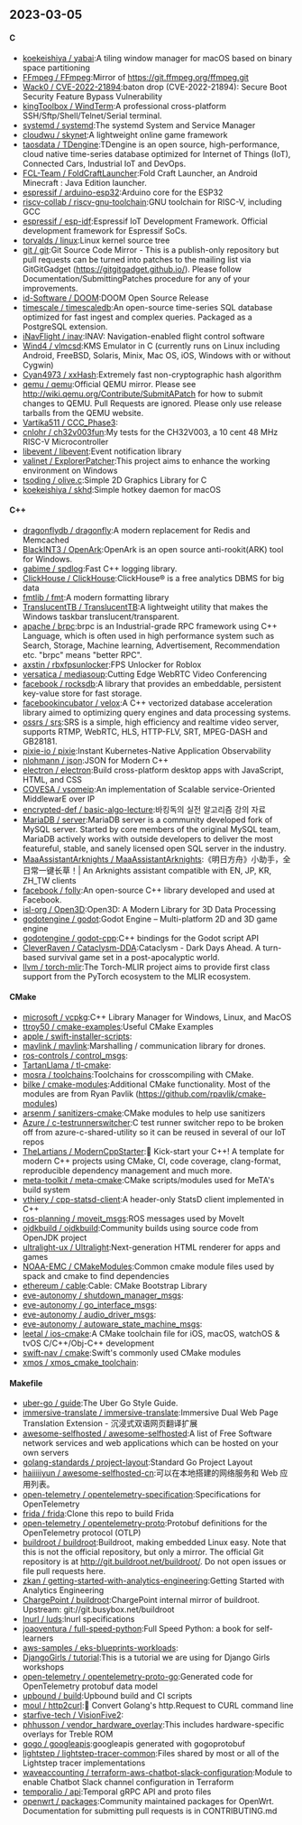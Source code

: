 ## 2023-03-05

#### C
* [koekeishiya / yabai](https://github.com/koekeishiya/yabai):A tiling window manager for macOS based on binary space partitioning
* [FFmpeg / FFmpeg](https://github.com/FFmpeg/FFmpeg):Mirror of https://git.ffmpeg.org/ffmpeg.git
* [Wack0 / CVE-2022-21894](https://github.com/Wack0/CVE-2022-21894):baton drop (CVE-2022-21894): Secure Boot Security Feature Bypass Vulnerability
* [kingToolbox / WindTerm](https://github.com/kingToolbox/WindTerm):A professional cross-platform SSH/Sftp/Shell/Telnet/Serial terminal.
* [systemd / systemd](https://github.com/systemd/systemd):The systemd System and Service Manager
* [cloudwu / skynet](https://github.com/cloudwu/skynet):A lightweight online game framework
* [taosdata / TDengine](https://github.com/taosdata/TDengine):TDengine is an open source, high-performance, cloud native time-series database optimized for Internet of Things (IoT), Connected Cars, Industrial IoT and DevOps.
* [FCL-Team / FoldCraftLauncher](https://github.com/FCL-Team/FoldCraftLauncher):Fold Craft Launcher, an Android Minecraft : Java Edition launcher.
* [espressif / arduino-esp32](https://github.com/espressif/arduino-esp32):Arduino core for the ESP32
* [riscv-collab / riscv-gnu-toolchain](https://github.com/riscv-collab/riscv-gnu-toolchain):GNU toolchain for RISC-V, including GCC
* [espressif / esp-idf](https://github.com/espressif/esp-idf):Espressif IoT Development Framework. Official development framework for Espressif SoCs.
* [torvalds / linux](https://github.com/torvalds/linux):Linux kernel source tree
* [git / git](https://github.com/git/git):Git Source Code Mirror - This is a publish-only repository but pull requests can be turned into patches to the mailing list via GitGitGadget (https://gitgitgadget.github.io/). Please follow Documentation/SubmittingPatches procedure for any of your improvements.
* [id-Software / DOOM](https://github.com/id-Software/DOOM):DOOM Open Source Release
* [timescale / timescaledb](https://github.com/timescale/timescaledb):An open-source time-series SQL database optimized for fast ingest and complex queries. Packaged as a PostgreSQL extension.
* [iNavFlight / inav](https://github.com/iNavFlight/inav):INAV: Navigation-enabled flight control software
* [Wind4 / vlmcsd](https://github.com/Wind4/vlmcsd):KMS Emulator in C (currently runs on Linux including Android, FreeBSD, Solaris, Minix, Mac OS, iOS, Windows with or without Cygwin)
* [Cyan4973 / xxHash](https://github.com/Cyan4973/xxHash):Extremely fast non-cryptographic hash algorithm
* [qemu / qemu](https://github.com/qemu/qemu):Official QEMU mirror. Please see http://wiki.qemu.org/Contribute/SubmitAPatch for how to submit changes to QEMU. Pull Requests are ignored. Please only use release tarballs from the QEMU website.
* [Vartika511 / CCC_Phase3](https://github.com/Vartika511/CCC_Phase3):
* [cnlohr / ch32v003fun](https://github.com/cnlohr/ch32v003fun):My tests for the CH32V003, a 10 cent 48 MHz RISC-V Microcontroller
* [libevent / libevent](https://github.com/libevent/libevent):Event notification library
* [valinet / ExplorerPatcher](https://github.com/valinet/ExplorerPatcher):This project aims to enhance the working environment on Windows
* [tsoding / olive.c](https://github.com/tsoding/olive.c):Simple 2D Graphics Library for C
* [koekeishiya / skhd](https://github.com/koekeishiya/skhd):Simple hotkey daemon for macOS

#### C++
* [dragonflydb / dragonfly](https://github.com/dragonflydb/dragonfly):A modern replacement for Redis and Memcached
* [BlackINT3 / OpenArk](https://github.com/BlackINT3/OpenArk):OpenArk is an open source anti-rookit(ARK) tool for Windows.
* [gabime / spdlog](https://github.com/gabime/spdlog):Fast C++ logging library.
* [ClickHouse / ClickHouse](https://github.com/ClickHouse/ClickHouse):ClickHouse® is a free analytics DBMS for big data
* [fmtlib / fmt](https://github.com/fmtlib/fmt):A modern formatting library
* [TranslucentTB / TranslucentTB](https://github.com/TranslucentTB/TranslucentTB):A lightweight utility that makes the Windows taskbar translucent/transparent.
* [apache / brpc](https://github.com/apache/brpc):brpc is an Industrial-grade RPC framework using C++ Language, which is often used in high performance system such as Search, Storage, Machine learning, Advertisement, Recommendation etc. "brpc" means "better RPC".
* [axstin / rbxfpsunlocker](https://github.com/axstin/rbxfpsunlocker):FPS Unlocker for Roblox
* [versatica / mediasoup](https://github.com/versatica/mediasoup):Cutting Edge WebRTC Video Conferencing
* [facebook / rocksdb](https://github.com/facebook/rocksdb):A library that provides an embeddable, persistent key-value store for fast storage.
* [facebookincubator / velox](https://github.com/facebookincubator/velox):A C++ vectorized database acceleration library aimed to optimizing query engines and data processing systems.
* [ossrs / srs](https://github.com/ossrs/srs):SRS is a simple, high efficiency and realtime video server, supports RTMP, WebRTC, HLS, HTTP-FLV, SRT, MPEG-DASH and GB28181.
* [pixie-io / pixie](https://github.com/pixie-io/pixie):Instant Kubernetes-Native Application Observability
* [nlohmann / json](https://github.com/nlohmann/json):JSON for Modern C++
* [electron / electron](https://github.com/electron/electron):Build cross-platform desktop apps with JavaScript, HTML, and CSS
* [COVESA / vsomeip](https://github.com/COVESA/vsomeip):An implementation of Scalable service-Oriented MiddlewarE over IP
* [encrypted-def / basic-algo-lecture](https://github.com/encrypted-def/basic-algo-lecture):바킹독의 실전 알고리즘 강의 자료
* [MariaDB / server](https://github.com/MariaDB/server):MariaDB server is a community developed fork of MySQL server. Started by core members of the original MySQL team, MariaDB actively works with outside developers to deliver the most featureful, stable, and sanely licensed open SQL server in the industry.
* [MaaAssistantArknights / MaaAssistantArknights](https://github.com/MaaAssistantArknights/MaaAssistantArknights):《明日方舟》小助手，全日常一键长草！| An Arknights assistant compatible with EN, JP, KR, ZH_TW clients
* [facebook / folly](https://github.com/facebook/folly):An open-source C++ library developed and used at Facebook.
* [isl-org / Open3D](https://github.com/isl-org/Open3D):Open3D: A Modern Library for 3D Data Processing
* [godotengine / godot](https://github.com/godotengine/godot):Godot Engine – Multi-platform 2D and 3D game engine
* [godotengine / godot-cpp](https://github.com/godotengine/godot-cpp):C++ bindings for the Godot script API
* [CleverRaven / Cataclysm-DDA](https://github.com/CleverRaven/Cataclysm-DDA):Cataclysm - Dark Days Ahead. A turn-based survival game set in a post-apocalyptic world.
* [llvm / torch-mlir](https://github.com/llvm/torch-mlir):The Torch-MLIR project aims to provide first class support from the PyTorch ecosystem to the MLIR ecosystem.

#### CMake
* [microsoft / vcpkg](https://github.com/microsoft/vcpkg):C++ Library Manager for Windows, Linux, and MacOS
* [ttroy50 / cmake-examples](https://github.com/ttroy50/cmake-examples):Useful CMake Examples
* [apple / swift-installer-scripts](https://github.com/apple/swift-installer-scripts):
* [mavlink / mavlink](https://github.com/mavlink/mavlink):Marshalling / communication library for drones.
* [ros-controls / control_msgs](https://github.com/ros-controls/control_msgs):
* [TartanLlama / tl-cmake](https://github.com/TartanLlama/tl-cmake):
* [mosra / toolchains](https://github.com/mosra/toolchains):Toolchains for crosscompiling with CMake.
* [bilke / cmake-modules](https://github.com/bilke/cmake-modules):Additional CMake functionality. Most of the modules are from Ryan Pavlik (https://github.com/rpavlik/cmake-modules)
* [arsenm / sanitizers-cmake](https://github.com/arsenm/sanitizers-cmake):CMake modules to help use sanitizers
* [Azure / c-testrunnerswitcher](https://github.com/Azure/c-testrunnerswitcher):C test runner switcher repo to be broken off from azure-c-shared-utility so it can be reused in several of our IoT repos
* [TheLartians / ModernCppStarter](https://github.com/TheLartians/ModernCppStarter):🚀
Kick-start your C++! A template for modern C++ projects using CMake, CI, code coverage, clang-format, reproducible dependency management and much more.
* [meta-toolkit / meta-cmake](https://github.com/meta-toolkit/meta-cmake):CMake scripts/modules used for MeTA's build system
* [vthiery / cpp-statsd-client](https://github.com/vthiery/cpp-statsd-client):A header-only StatsD client implemented in C++
* [ros-planning / moveit_msgs](https://github.com/ros-planning/moveit_msgs):ROS messages used by MoveIt
* [ojdkbuild / ojdkbuild](https://github.com/ojdkbuild/ojdkbuild):Community builds using source code from OpenJDK project
* [ultralight-ux / Ultralight](https://github.com/ultralight-ux/Ultralight):Next-generation HTML renderer for apps and games
* [NOAA-EMC / CMakeModules](https://github.com/NOAA-EMC/CMakeModules):Common cmake module files used by spack and cmake to find dependencies
* [ethereum / cable](https://github.com/ethereum/cable):Cable: CMake Bootstrap Library
* [eve-autonomy / shutdown_manager_msgs](https://github.com/eve-autonomy/shutdown_manager_msgs):
* [eve-autonomy / go_interface_msgs](https://github.com/eve-autonomy/go_interface_msgs):
* [eve-autonomy / audio_driver_msgs](https://github.com/eve-autonomy/audio_driver_msgs):
* [eve-autonomy / autoware_state_machine_msgs](https://github.com/eve-autonomy/autoware_state_machine_msgs):
* [leetal / ios-cmake](https://github.com/leetal/ios-cmake):A CMake toolchain file for iOS, macOS, watchOS & tvOS C/C++/Obj-C++ development
* [swift-nav / cmake](https://github.com/swift-nav/cmake):Swift's commonly used CMake modules
* [xmos / xmos_cmake_toolchain](https://github.com/xmos/xmos_cmake_toolchain):

#### Makefile
* [uber-go / guide](https://github.com/uber-go/guide):The Uber Go Style Guide.
* [immersive-translate / immersive-translate](https://github.com/immersive-translate/immersive-translate):Immersive Dual Web Page Translation Extension - 沉浸式双语网页翻译扩展
* [awesome-selfhosted / awesome-selfhosted](https://github.com/awesome-selfhosted/awesome-selfhosted):A list of Free Software network services and web applications which can be hosted on your own servers
* [golang-standards / project-layout](https://github.com/golang-standards/project-layout):Standard Go Project Layout
* [haiiiiiyun / awesome-selfhosted-cn](https://github.com/haiiiiiyun/awesome-selfhosted-cn):可以在本地搭建的网络服务和 Web 应用列表。
* [open-telemetry / opentelemetry-specification](https://github.com/open-telemetry/opentelemetry-specification):Specifications for OpenTelemetry
* [frida / frida](https://github.com/frida/frida):Clone this repo to build Frida
* [open-telemetry / opentelemetry-proto](https://github.com/open-telemetry/opentelemetry-proto):Protobuf definitions for the OpenTelemetry protocol (OTLP)
* [buildroot / buildroot](https://github.com/buildroot/buildroot):Buildroot, making embedded Linux easy. Note that this is not the official repository, but only a mirror. The official Git repository is at http://git.buildroot.net/buildroot/. Do not open issues or file pull requests here.
* [zkan / getting-started-with-analytics-engineering](https://github.com/zkan/getting-started-with-analytics-engineering):Getting Started with Analytics Engineering
* [ChargePoint / buildroot](https://github.com/ChargePoint/buildroot):ChargePoint internal mirror of buildroot. Upstream: git://git.busybox.net/buildroot
* [lnurl / luds](https://github.com/lnurl/luds):lnurl specifications
* [joaoventura / full-speed-python](https://github.com/joaoventura/full-speed-python):Full Speed Python: a book for self-learners
* [aws-samples / eks-blueprints-workloads](https://github.com/aws-samples/eks-blueprints-workloads):
* [DjangoGirls / tutorial](https://github.com/DjangoGirls/tutorial):This is a tutorial we are using for Django Girls workshops
* [open-telemetry / opentelemetry-proto-go](https://github.com/open-telemetry/opentelemetry-proto-go):Generated code for OpenTelemetry protobuf data model
* [upbound / build](https://github.com/upbound/build):Upbound build and CI scripts
* [moul / http2curl](https://github.com/moul/http2curl):📐
Convert Golang's http.Request to CURL command line
* [starfive-tech / VisionFive2](https://github.com/starfive-tech/VisionFive2):
* [phhusson / vendor_hardware_overlay](https://github.com/phhusson/vendor_hardware_overlay):This includes hardware-specific overlays for Treble ROM
* [gogo / googleapis](https://github.com/gogo/googleapis):googleapis generated with gogoprotobuf
* [lightstep / lightstep-tracer-common](https://github.com/lightstep/lightstep-tracer-common):Files shared by most or all of the Lightstep tracer implementations
* [waveaccounting / terraform-aws-chatbot-slack-configuration](https://github.com/waveaccounting/terraform-aws-chatbot-slack-configuration):Module to enable Chatbot Slack channel configuration in Terraform
* [temporalio / api](https://github.com/temporalio/api):Temporal gRPC API and proto files
* [openwrt / packages](https://github.com/openwrt/packages):Community maintained packages for OpenWrt. Documentation for submitting pull requests is in CONTRIBUTING.md
